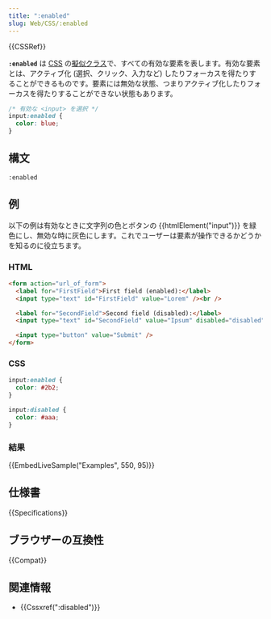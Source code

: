 ```yaml
---
title: ":enabled"
slug: Web/CSS/:enabled
---
```


{{CSSRef}}

**`:enabled`** は [CSS](/ja/docs/Web/CSS) の[擬似クラス](/ja/docs/Web/CSS/Pseudo-classes)で、すべての有効な要素を表します。有効な要素とは、アクティブ化 (選択、クリック、入力など) したりフォーカスを得たりすることができるものです。要素には無効な状態、つまりアクティブ化したりフォーカスを得たりすることができない状態もあります。

```css
/* 有効な <input> を選択 */
input:enabled {
  color: blue;
}
```

## 構文

```
:enabled
```

## 例

以下の例は有効なときに文字列の色とボタンの {{htmlElement("input")}} を緑色にし、無効な時に灰色にします。これでユーザーは要素が操作できるかどうかを知るのに役立ちます。

### HTML

```html
<form action="url_of_form">
  <label for="FirstField">First field (enabled):</label>
  <input type="text" id="FirstField" value="Lorem" /><br />

  <label for="SecondField">Second field (disabled):</label>
  <input type="text" id="SecondField" value="Ipsum" disabled="disabled" /><br />

  <input type="button" value="Submit" />
</form>
```

### CSS

```css
input:enabled {
  color: #2b2;
}

input:disabled {
  color: #aaa;
}
```

### 結果

{{EmbedLiveSample("Examples", 550, 95)}}

## 仕様書

{{Specifications}}

## ブラウザーの互換性

{{Compat}}

## 関連情報

- {{Cssxref(":disabled")}}
